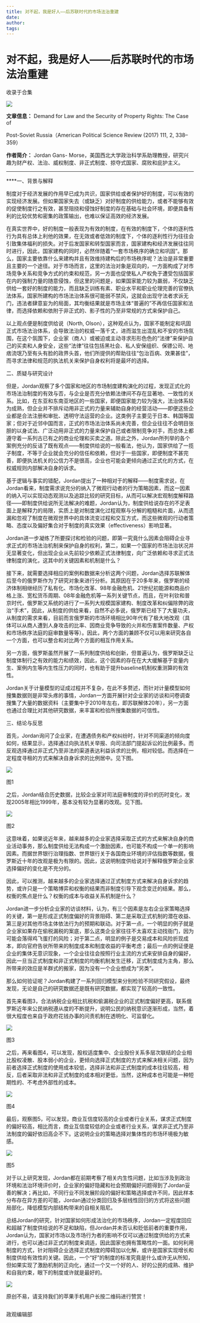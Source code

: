 ```yaml
---
title: 对不起，我是好人——后苏联时代的市场法治重建
date: 
author: 
tags: 
---
```

# 对不起，我是好人——后苏联时代的市场法治重建


收录于合集

<img src='/images/596/2.png' width='auto' />

**文章信息：** Demand for Law and the Security of Property Rights: The Case of

Post-Soviet Russia（American Political Science Review (2017) 111, 2, 338–359）

 **作者简介：** Jordan Gans-
Morse，美国西北大学政治科学系助理教授，研究兴趣为财产权、法治、威权制度、非正式制度、掠夺式国家、腐败和庇护主义。

* * *

 ****一、背景与解释

  

制度对于经济发展的作用早已成为共识，国家供给或者保护好的制度，可以有效的实现经济发展。但如果国家失去（或缺乏）对好制度的供给能力，或者不能够有效的促使制度行之有效，甚至阻挠和侵蚀好制度的存在基础与社会环境，即便具备有利的比较优势和密集的政策输出，也难以保证高效的经济发展。

在真实世界中，好的制度一般表现为有效的制度，在有效的制度下，个体的逐利性行为具有总体上利他的效果，在无效或者低效的制度下，个体的逐利性行为往往会引致集体福利的损失。对于后发国家和转型国家而言，国家建构和经济发展往往同时进行，因此，国家建构的同时，必然伴随着“一套市场秩序的确立和巩固”。那么，国家主要依靠什么来建构并且有效维持建构后的市场秩序呢？法治是非常重要且主要的一个途径。对于市场而言，这里的法治对象是双向的，一方面构成了对市场竞争关系和竞争方式的约束和规范，另一方面也促使私人产权免于遭受包括国家在内的强制力量的随意侵蚀，但这里的问题是，如果国家能力较为羸弱，不仅缺乏供给一套好的制度的能力，而且缺乏训练有素、职业水平和职业伦理完善的官僚执法体系，国家所建构的市场法治体系很可能弱不禁风，这就会出现守法者求诉无门，违法者肆意妄为的局面，其均衡结果就是市场主体“普遍的”不再信任国家和法律，而选择依赖和依附于非正式的、影子性的乃至非常规的方式来保护自己。

以上观点便是制度供给说（North,
Olson），这种观点认为，国家不能制定和巩固正式市场法治体系，会导致法治的权威一落千丈，进而滋生出混乱和不安的市场氛围，在这个氛围下，企业家（商人）或被迫或主动寻求形形色色的“法律”来保护自己的买卖和人身安全，这些“法律”往往包括黑社会、私人安保组织、保镖公司、地痞流氓乃至有头有脸的政界头首，他们所提供的帮助往往“包治百病、效果甚佳”，而寻求法律和规范的执法机关来保护自身权利将是最坏的选择。

二、质疑与研究设计

  

但是，Jordan观察了多个国家和地区的市场制度建构演化的过程，发现正式化的市场法治制度的有效与否，与企业是否充分依赖法律间不存在显著地、一致性的关系。比如，在东亚和东南亚地区的一些国家，即便国家能力较为强大，法治体系较为成熟，但企业并不排斥动用非正式的力量来辅助自身的经营活动——即便这些企业都是合法注册和审批、透明守法运营的企业。这类例子主要见于日本、韩国等国家；但对于近邻中国而言，正式的市场法治体系尚未完善，但企业往往不会明目张胆的以身试法、广泛动用非正式的力量来保护自己或者限制竞争对手，而总体上都遵守着一系列古已有之的商业伦理和买卖之道。除此之外，Jordan所列举的各个案例充分的反诘了既有观点——制度供给说的一般看法，他认为，国家供给了一揽子制度，不等于企业就会充分的信任和依赖，但对于一些国家，即便制度不甚完善，即便执法机关的公信力不是很高，企业也可能会更倾向通过正式化的方式，在权威规则内部解决自身的诉求。

基于逻辑与事实的错配，Jordan提出了一种相对于的解释——制度需求说，在Jordan看来，制度需求说充分的纳入了微观行动者的行为策略因素，而这一因素的纳入可以实现动态观测以及追踪比较的研究目标，从而可以解决宏观制度解释路径——即制度供给说所无法解决的难题，Jordan认为，制度供给说存在的不足表面上是解释力的局限，实质上是对制度演化过程观察与分解的粗糙和片面，从而遗漏和忽视了制度在微观世界中的具体流变过程和交互方式，而这些微观的行动者策略、态度以及偏好集合对于制度的真实效果（effectiveness）影响显著。

Jordan进一步凝练了所要探讨和检验的问题，即第一究竟什么因素会阻碍企业寻求正式的市场法治机制来保护自身的权利，第二，如果一个国家的市场法治状况并无显著变化，但出现企业从先前较少依赖正式法律制度，向广泛依赖和寻求正式法律制度的演化，这其中的关键因素和机制是什么？

接下来，就需要选择相应的案例和数据来分析这两个问题，Jordan选择苏联解体后至今的俄罗斯作为了研究对象来进行分析。其原因在于20多年来，俄罗斯的经济体制相继经历了私有化、市场化改革、98年金融危机、21世纪初能源和商品价格上涨、宽松货币周期、08年金融危机等一系列关键节点，而且，在叶利钦和普京时代，俄罗斯又系统的进行了一系列大规模国家建构、制度改革和纠偏除弊的政治“手术”，因此，从制度的供给来看，自然不必多说，俄罗斯已经下了大量功夫，从制度的需求来看，目前而言俄罗斯的市场环境相比90年代有了极大地改观（具体可以从商人遭到人身攻击的比率、因商业竞争导致的火并和伤害案件数量、产权和市场秩序法庭的庭审数量等等）。因此，两个方面的兼顾不仅可以用来研究各自一个方面，也可以整合和对比两个方面的相互作用关系。

另一方面，俄罗斯虽然开展了一系列制度供给和创新，但普遍认为，俄罗斯缺乏让制度体制行之有效的能力和绩效，因此，这个因素的存在在大大缓解基于变量内生、案例内生等内生性压力的同时，也有助于提升baseline机制权重测算的有效性。

Jordan关于计量模型的证成过程并不复杂，在此不多赘述，而针对计量模型如何搜集数据则是非常头疼的事情，Jordan一方面开展针对企业家的访谈和问卷调查搜集了大量的数据资料（主要集中于2010年左右，即苏联解体20年），另一方面也通过合理比对其他研究数据，来丰富和检验所搜集数据的可信性。

三、结论与反思

  

首先，Jordan询问了企业家，在遭遇债务和产权纠纷时，针对不同渠道的倾向度如何，结果显示，选择通过向执法机关举报、向司法部门提起诉讼的比例最多。而反观选择通过非正式乃至非法的渠道表达利益诉求的比例，相对较低。而选择在一定程度寻租的方式来解决自身诉求的比例居中。见下图。

  

![](/images/596/3.png)

图1  

  

之后，Jordan结合历史数据，比较企业家对司法庭审制度的评价的历时变化，发现2005年相比1999年，基本没有较为显著的改观。见下图。

  

![](/images/596/4.png)

图2  

  

这意味着，如果说近年来，越来越多的企业家选择采取正式的方式来解决自身的商业活动事务，那么制度供给无法构成一个激励因素，也可能不构成一个单一的影响因素。而据世界银行治理指数、世界银行关于各国商业环境的评估指数等数据，俄罗斯近十年的改观是极为有限的。因此，这说明制度供给说对于解释俄罗斯企业家选择偏好的变化是不充分的。

因此，可以推测，越来越多的企业家选择通过正式制度方式来解决自身诉求的趋势，或许只是一个策略博弈和权衡的结果而非制度引导下观念变迁的结果。那么，权衡的焦点是什么？权衡的成本与收益关系机制是什么？

Jordan进一步分析企业家的访谈材料，认为，有三个因素是左右企业家策略选择的关键，第一是形成正式制度偏好的背景阻碍、第二是采取正式机制的潜在收益、第三是对其他市场主体依法行为的预期和联动。对于第一点，一个明显的例子就是企业家如果存在偷税漏税的案底，那么这类企业家往往不太喜欢主动找衙门，因为可能会落得鸡飞蛋打的风险；对于第二点，明显的例子是交易成本和风险折现成本，即向官府告状所带来的制度成本和制度收益的平衡考虑；最后一点的例证便是企业的集体无意识现象，一个企业往往会按照行业主流的方式来安排自身的偏好，因此一旦当正式制度和非正式制度的均衡机制发生迁移，正式制度成为主角，那么所带来的效应是羊群式的搬家，因为没有一个企业想成为“另类”。

那么如何验证呢？Jordan构建了一系列回归模型来分别检验不同研究假设，最终发现，无论是自己的研究数据还是既有研究数据，都实现了较高的一致性。

首先来看图3，合法纳税企业相比抗税和偷漏税企业的正式制度偏好更高，联系俄罗斯近年来公民纳税遵从度的不断提升，说明公民的纳税意识逐渐形成，当然，着很大程度也来自于政府花钱办事的问责机制在透明化、可监督化。

![](/images/596/5.png)

图3  

  

之后，再来看图4，可以发现，股权适度集中、企业股份关系多层次联结的企业相比股权凌散、股本弱小的企业，更倾向选择正式制度的方式来解决相关问题，因为前者选择正式制度的使用成本较低，选择非法和非正式制度的成本往往较高，相反，后者采取非法和非正式制度的成本相对更低，当然，这种成本也可能是一种短期性的、不考虑外部性的成本。

![](/images/596/6.png)

图4  

  

最后，观察图5，可以发现，商业互信度较高的企业或者行业关系，谋求正式制度的偏好较高，相比而言，商业互信度较低的企业或者行业关系，谋求非正式乃至非法制度的偏好依旧高企不下。这说明企业的策略选择对集体性的市场环境极为敏感。

![](/images/596/7.png)

图5  

  

对于以上研究发现，Jordan都在前期考察了相关内生性问题，比如当涉及到政治环境和法治环境评价时，企业家的偏好隐藏和社会预期偏好问题得到了Jordan妥善的解决；再比如，不同行业不同发展阶段的偏好和策略选择或许不同，因此样本分布存在异方差的可能，Jordan通过分类回归及多层线性回归的方式将这些问题局部化，降低模型内部结构带来的自相关阻尼。

总结Jordan的研究，针对国家如何形成法治化的市场秩序，Jordan一定程度回应和超越了制度供给说的不足和缺陷，但Jordan并未否认和贬低前者的重要作用，Jordan认为，国家对市场以及市场行为者的影响不仅可以通过制度供给的方式来进行，也可以通过非正式的制度来调适，因此国家也拥有策略性的一面。如何利用制度的方式，针对阻碍企业选择正式制度的障碍加以化解，或许是国家实现增长和制度供给有效性的关键。因此，一个“好”的制度的标准究竟是什么或许无从所知，但如果实现了激励机制的正向化，通过一个又一个好的人、好的公民的成熟、维护和自我约束，眼下的制度或许就是最好的。

![](/images/596/8.png)  

原创不易，请支持我们的苹果手机用户长按二维码进行赞赏！

  

  

  

![]()

政观编辑部

